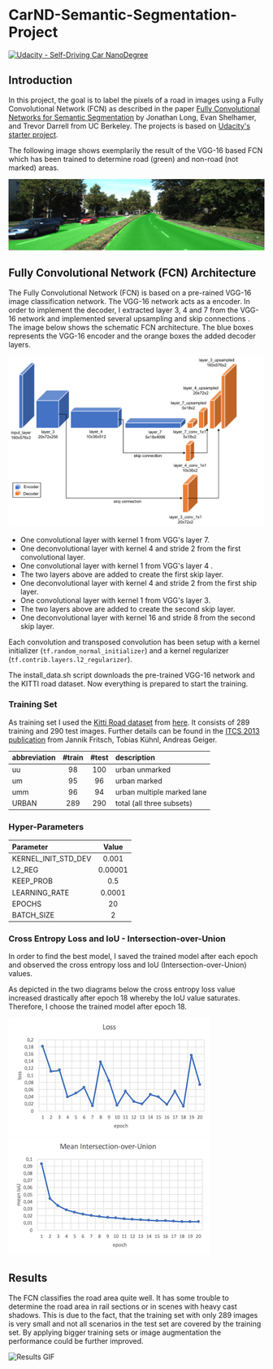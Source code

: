 # CarND-Semantic-Segmentation-Project
[![Udacity - Self-Driving Car NanoDegree](https://s3.amazonaws.com/udacity-sdc/github/shield-carnd.svg)](http://www.udacity.com/drive)

[//]: # (Image References)
[image_example]: ./images/umm_000008.png
[image_fcn_architetcure]: ./images/fcn_architecture.png
[image_loss]: ./images/loss.png
[image_mean_iou]: ./images/mean_iou.png
[image_results]: ./images/results.gif

## Introduction
In this project, the goal is to label the pixels of a road in images using a Fully Convolutional Network (FCN) as described in the paper [Fully Convolutional Networks for Semantic Segmentation](https://people.eecs.berkeley.edu/%7Ejonlong/long_shelhamer_fcn.pdf) by Jonathan Long, Evan Shelhamer, and Trevor Darrell from UC Berkeley. The projects is based on [Udacity's starter project](https://github.com/udacity/CarND-Semantic-Segmentation).

The following image shows exemplarily the result of the VGG-16 based FCN which has been trained to determine road (green) and non-road (not marked) areas.

![Road Expample][image_example]

## Fully Convolutional Network (FCN) Architecture

The Fully Convolutional Network (FCN) is based on a pre-rained VGG-16 image classification network. The VGG-16 network acts as a encoder. In order to implement the decoder, I extracted layer 3, 4 and 7 from the VGG-16  network and implemented several upsampling and skip connections . The image below shows the schematic FCN architecture. The blue boxes represents the VGG-16 encoder and the orange boxes the added decoder layers.

![FCN architecture][image_fcn_architetcure]

- One convolutional layer with kernel 1 from VGG's layer 7.
- One deconvolutional layer with kernel 4 and stride 2 from the first convolutional layer.
- One convolutional layer with kernel 1 from VGG's layer 4 .
- The two layers above are added to create the first skip layer.
- One deconvolutional layer with kernel 4 and stride 2 from the first ship layer.
- One convolutional layer with kernel 1 from VGG's layer 3.
- The two layers above are added to create the second skip layer.
- One deconvolutional layer with kernel 16 and stride 8 from the second skip layer.

Each convolution and transposed convolution has been setup with a kernel initializer (`tf.random_normal_initializer`) and a kernel regularizer (`tf.contrib.layers.l2_regularizer`).


The install_data.sh script downloads the pre-trained VGG-16 network and the KITTI road dataset. Now everything is prepared to start the training.

### Training Set
As training set I used the [Kitti Road dataset](http://www.cvlibs.net/datasets/kitti/eval_road.php) from [here](http://www.cvlibs.net/download.php?file=data_road.zip). It consists of 289 training and 290 test images. Further details can be found in the [ITCS 2013 publication](http://www.cvlibs.net/publications/Fritsch2013ITSC.pdf) from Jannik Fritsch, Tobias Kühnl, Andreas Geiger.

| abbreviation | #train | #test | description                |
|:-------------|:------:|:-----:|:---------------------------|
| uu           |   98   |  100  | urban unmarked             |
| um           |   95   |  96   | urban marked               |
| umm          |   96   |  94   | urban multiple marked lane |
| URBAN        |  289   |  290  | total (all three subsets)  |

### Hyper-Parameters

| Parameter           |  Value  |
|:--------------------|:-------:|
| KERNEL_INIT_STD_DEV |  0.001  |
| L2_REG              | 0.00001 |
| KEEP_PROB           |   0.5   |
| LEARNING_RATE       | 0.0001  |
| EPOCHS              |   20    |
| BATCH_SIZE          |    2    |

### Cross Entropy Loss and IoU - Intersection-over-Union
In order to find the best model, I saved the trained model after each epoch and observed the cross entropy loss and IoU (Intersection-over-Union) values. 

As depicted in the two diagrams below the cross entropy loss value increased drastically after epoch 18 whereby the IoU value saturates. Therefore, I choose the trained model after epoch 18.

![loss][image_loss] ![mean IoU][image_mean_iou]



## Results
The FCN classifies the road area quite well. It has some trouble to determine the road area in rail sections or in scenes with heavy cast shadows. This is due to the fact, that the training set with only 289 images is very small and not all scenarios in the test set are covered by the training set. By applying bigger training sets or image augmentation the performance could be further improved.

![Results GIF][image_results]
